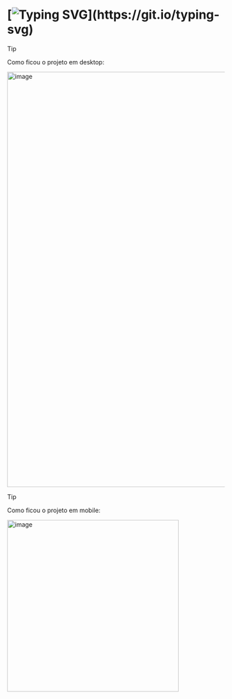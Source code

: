 # [![Typing SVG](https://readme-typing-svg.herokuapp.com/?color=16a34a&size=35&center=true&vCenter=true&width=1000&lines=Calculadora+feita+com+php!;Calculadora+responsiva.)](https://git.io/typing-svg)


> [!TIP]
>  Como ficou o projeto em desktop:
<img width="960" alt="image" src="https://github.com/Lehguanaes/Calculadora_Php/assets/125403978/ec6ee535-da48-4a82-86e1-191ce83141a2">

> [!TIP]
>  Como ficou o projeto em mobile:
<img width="397" alt="image" src="https://github.com/Lehguanaes/Calculadora_Php/assets/125403978/a1c7818e-e036-43ee-87b8-30ec01cb15b9">
